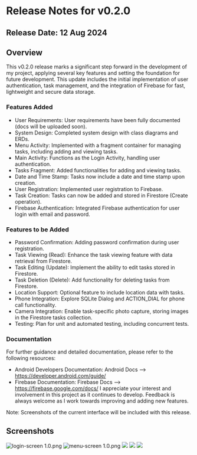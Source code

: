 # Release Notes for v0.2.0
## Release Date: 12 Aug 2024

## Overview
This v0.2.0 release marks a significant step forward in the development of my project, applying several key features and setting the foundation for future development. This update includes the initial implementation of user authentication, task management, and the integration of Firebase for fast, lightweight and secure data storage.

### Features Added
- User Requirements: User requirements have been fully documented (docs will be uploaded soon).
- System Design: Completed system design with class diagrams and ERDs.
- Menu Activity: Implemented with a fragment container for managing tasks, including adding and viewing tasks.
- Main Activity: Functions as the Login Activity, handling user authentication.
- Tasks Fragment: Added functionalities for adding and viewing tasks.
- Date and Time Stamp: Tasks now include a date and time stamp upon creation.
- User Registration: Implemented user registration to Firebase.
- Task Creation: Tasks can now be added and stored in Firestore (Create operation).
- Firebase Authentication: Integrated Firebase authentication for user login with email and password.

### Features to be Added
- Password Confirmation: Adding password confirmation during user registration.
- Task Viewing (Read): Enhance the task viewing feature with data retrieval from Firestore.
- Task Editing (Update): Implement the ability to edit tasks stored in Firestore.
- Task Deletion (Delete): Add functionality for deleting tasks from Firestore.
- Location Support: Optional feature to include location data with tasks.
- Phone Integration: Explore SQLite Dialog and ACTION_DIAL for phone call functionality.
- Camera Integration: Enable task-specific photo capture, storing images in the Firestore tasks collection.
- Testing: Plan for unit and automated testing, including concurrent tests.

### Documentation
For further guidance and detailed documentation, please refer to the following resources:

- Android Developers Documentation: Android Docs --> https://developer.android.com/guide/
- Firebase Documentation: Firebase Docs --> https://firebase.google.com/docs/
I appreciate your interest and involvement in this project as it continues to develop. Feedback is always welcome as I work towards improving and adding new features.

Note: Screenshots of the current interface will be included with this release.
## Screenshots
![login-screen 1.0.png](https://github.com/hieudku/TasksManagementApp/blob/master/login-screen%201.0.png)
![menu-screen 1.0.png](https://github.com/hieudku/TasksManagementApp/blob/master/menu-screen%201.0.png)
![](https://github.com/hieudku/TasksManagementApp/blob/master/menu-screen-frag-view%201.0.png)
![](https://github.com/hieudku/TasksManagementApp/blob/master/firestore-panel.png)
![](https://github.com/hieudku/TasksManagementApp/blob/master/firestore-query.png)

